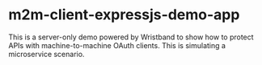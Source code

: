 # m2m-client-expressjs-demo-app
This is a server-only demo powered by Wristband to show how to protect APIs with machine-to-machine OAuth clients. This is simulating a microservice scenario.

